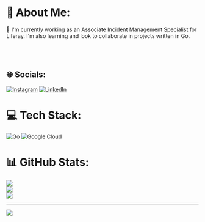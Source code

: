 # 💫 About Me:
🔭 I'm currently working as an Associate Incident Management Specialist for Liferay. I'm also learning and look to collaborate in projects written in Go.<br><br><br><br>

## 🌐 Socials:
[![Instagram](https://img.shields.io/badge/Instagram-%23E4405F.svg?logo=Instagram&logoColor=white)](https://instagram.com/pepaccola) [![LinkedIn](https://img.shields.io/badge/LinkedIn-%230077B5.svg?logo=linkedin&logoColor=white)](https://linkedin.com/in/paccola) 

# 💻 Tech Stack:
![Go](https://img.shields.io/badge/go-%2300ADD8.svg?style=for-the-badge&logo=go&logoColor=white) ![Google Cloud](https://img.shields.io/badge/Google%20Cloud-%234285F4.svg?style=for-the-badge&logo=google-cloud&logoColor=white)
# 📊 GitHub Stats:
![](https://github-readme-stats.vercel.app/api?username=pedropaccola&theme=dark&hide_border=true&include_all_commits=false&count_private=false)<br/>
![](https://github-readme-streak-stats.herokuapp.com/?user=pedropaccola&theme=dark&hide_border=true)<br/>
![](https://github-readme-stats.vercel.app/api/top-langs/?username=pedropaccola&theme=dark&hide_border=true&include_all_commits=false&count_private=false&layout=compact)

---
[![](https://visitcount.itsvg.in/api?id=pedropaccola&icon=2&color=3)](https://visitcount.itsvg.in)

